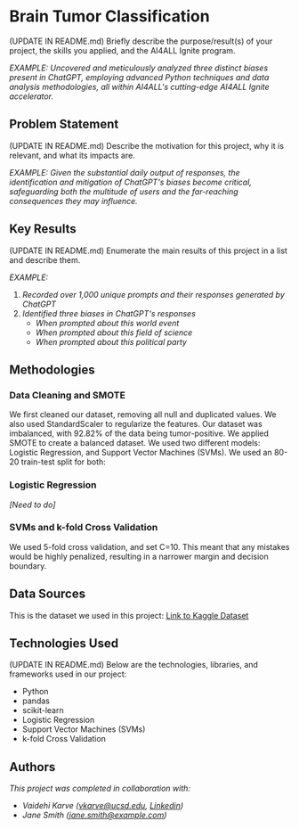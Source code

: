 # Brain Tumor Classification

(UPDATE IN README.md)
Briefly describe the purpose/result(s) of your project, the skills you applied, and the AI4ALL Ignite program.

*EXAMPLE:*
*Uncovered and meticulously analyzed three distinct biases present in ChatGPT, employing advanced Python techniques and data analysis methodologies, all within AI4ALL's cutting-edge AI4ALL Ignite accelerator.*


## Problem Statement <!--- do not change this line -->

(UPDATE IN README.md)
Describe the motivation for this project, why it is relevant, and what its impacts are.

*EXAMPLE:*
*Given the substantial daily output of responses, the identification and mitigation of ChatGPT's biases become critical, safeguarding both the multitude of users and the far-reaching consequences they may influence.*

## Key Results <!--- do not change this line -->

(UPDATE IN README.md)
Enumerate the main results of this project in a list and describe them.

*EXAMPLE:*
1. *Recorded over 1,000 unique prompts and their responses generated by ChatGPT*
2. *Identified three biases in ChatGPT's responses*
   - *When prompted about this world event*
   - *When prompted about this field of science*
   - *When prompted about this political party*


## Methodologies <!--- do not change this line -->

### Data Cleaning and SMOTE
We first cleaned our dataset, removing all null and duplicated values. We also used StandardScaler to regularize the features. Our dataset was imbalanced, with 92.82% of the data being tumor-positive. We applied SMOTE to create a balanced dataset. We used two different models: Logistic Regression, and Support Vector Machines (SVMs). We used an 80-20 train-test split for both:

### Logistic Regression
*[Need to do]*

### SVMs and k-fold Cross Validation
We used 5-fold cross validation, and set C=10. This meant that any mistakes would be highly penalized, resulting in a narrower margin and decision boundary.


## Data Sources <!--- do not change this line -->

This is the dataset we used in this project: [Link to Kaggle Dataset](https://www.kaggle.com/datasets](https://www.kaggle.com/datasets/jakeshbohaju/brain-tumor))


## Technologies Used <!--- do not change this line -->

(UPDATE IN README.md)
Below are the technologies, libraries, and frameworks used in our project:

- Python
- pandas
- scikit-learn
- Logistic Regression
- Support Vector Machines (SVMs)
- k-fold Cross Validation


## Authors <!--- do not change this line -->

*This project was completed in collaboration with:*
- *Vaidehi Karve ([vkarve@ucsd.edu](mailto:vkarve@ucsd.edu), [Linkedin](https://www.linkedin.com/in/vaidehi-karve/))*
- *Jane Smith ([jane.smith@example.com](mailto:jane.smith@example.com))*
